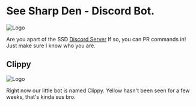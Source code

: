 # See Sharp Den - Discord Bot.

![Logo](https://media.discordapp.net/attachments/828464343388651531/930113520308215808/AmazingLogo.png)

Are you apart of the SSD [Discord Server](https://discord.gg/KaKQwv8)
If so, you can PR commands in! Just make sure I know who you are.

## Clippy
![Logo](https://cdn.discordapp.com/attachments/929980406135132191/930140459639136387/unknown.png)

Right now our little bot is named Clippy.
Yellow hasn't been seen for a few weeks, that's kinda sus bro.